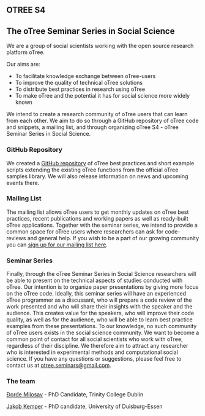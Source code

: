 ## OTREE S4
## The oTree Seminar Series in Social Science 

We are a group of social scientists working with the open source research platform oTree. 

Our aims are: 
- To facilitate knowledge exchange between oTree-users 
- To improve the quality of technical oTree solutions 
- To distribute best practices in research using oTree 
- To make oTree and the potential it has for social science more widely known 

We intend to create a research community of oTree users that can learn from each other. 
We aim to do so through a GitHub repository of oTree code and snippets, a mailing list, and through organizing oTree S4 - oTree Seminar Series in Social Science.

### GitHub Repository
We created a [GitHub repository](https://github.com/thegempie/oTreeS4_repo/) of oTree best practices and short example scripts extending the existing oTree functions from the official oTree samples library. We will also release information on news and upcoming events there. 

### Mailing List

The mailing list allows oTree users to get monthly updates on oTree best practices, recent publications and working papers as well as ready-built oTree applications. Together with the seminar series, we intend to provide a common space for oTree users where researchers can ask for code-reviews and general help. If you wish to be a part of our growing community you can [sign up for our mailing list here](https://www.listserv.dfn.de/sympa/subscribe/otree-s4). 

### Seminar Series

Finally, through the oTree Seminar Series in Social Science researchers will be able to present on the technical aspects of studies conducted with oTree. Our intention is to organize paper presentations by giving more focus on the oTree code. Ideally, this seminar series will have an experienced oTree programmer as a discussant, who will prepare a code review of the work presented and who will share their insights with the speaker and the audience. This creates value for the speakers, who will improve their code quality, as well as for the audience, who will be able to learn best practice examples from these presentations. To our knowledge, no such community of oTree users exists in the social science community. We want to become a common point of contact for all social scientists who work with oTree, regardless of their discipline. We therefore aim to attract any researcher who is interested in experimental methods and computational social science. If you have any questions or suggestions, please feel free to contact us at otree.seminars@gmail.com. 

### The team

[Đorđe Milosav](https://www.tcd.ie/triss/people/phdstudents/milosav.php) - PhD Candidate, Trinity College Dublin 

[Jakob Kemper](https://udue.de/kemper) - PhD candidate, University of Duisburg-Essen
